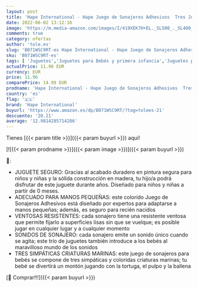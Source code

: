 ```yaml
---
layout: post
title: 'Hape International - Hape Juego de Sonajeros Adhesivos  Tres Juguetes Sonajeros Adhesivos de Animales Marinos  Juego de Juguetes Educativos para Bebés'
date: 2022-06-02 13:12:16
image: 'https://m.media-amazon.com/images/I/419XEK7H+EL._SL500_._SL400_.jpg'
comments: true
category: ofertas
author: 'tole.es'
slug: 'B071WSC9RT-es Hape International - Hape Juego de Sonajeros Adhesivos...'
sku: 'B071WSC9RT-es'
tags: [ 'Juguetes','Juguetes para Bebés y primera infancia','Juguetes para bebés','Juguetes y juegos','Sonajeros y aros de peluche','bebés','hape international','🇪🇸', ]
actualPrice: 11.96 EUR
currency: EUR
price: 11.96
comparePrice: 14.99 EUR
prodname: 'Hape International - Hape Juego de Sonajeros Adhesivos  Tres Juguetes Sonajeros Adhesivos de Animales Marinos  Juego de Juguetes Educativos para Bebés'
country: 'es'
flag: '🇪🇸'
brand: 'Hape International'
buyurl: 'https://www.amazon.es/dp/B071WSC9RT/?tag=tolees-21'
descuento: '20.21'
average: '12.9814285714286'
---
```


Tienes [{{< param title >}}]({{< param buyurl >}}) aqui!

[![{{< param prodname >}}]({{< param image >}})]({{< param buyurl >}})

🔎:

- JUGUETE SEGURO: Gracias al acabado duradero en pintura segura para niños y niñas y la sólida construcción en madera, tu hijo/a podrá disfrutar de este juguete durante años. Diseñado para niños y niñas a partir de 0 meses.
- ADECUADO PARA MANOS PEQUEÑAS: este colorido Juego de Sonajeros Adhesivos está diseñado por expertos para adaptarse a manos pequeñas; además, es seguro para recién nacidos
- VENTOSAS RESISTENTES: cada sonajero tiene una resistente ventosa que permite fijarlo a superficies lisas sin que se vuelque; es posible jugar en cualquier lugar y a cualquier momento
- SONIDOS DE SONAJERO: cada sonajero emite un sonido único cuando se agita; este trío de juguetes también introduce a los bebés al maravilloso mundo de los sonidos
- TRES SIMPÁTICAS CRIATURAS MARINAS: este juego de sonajeros para bebés se compone de tres simpáticas y coloridas criaturas marinas; tu bebé se divertirá un montón jugando con la tortuga, el pulpo y la ballena

[🛒 Comprar!!!]({{< param buyurl >}})
